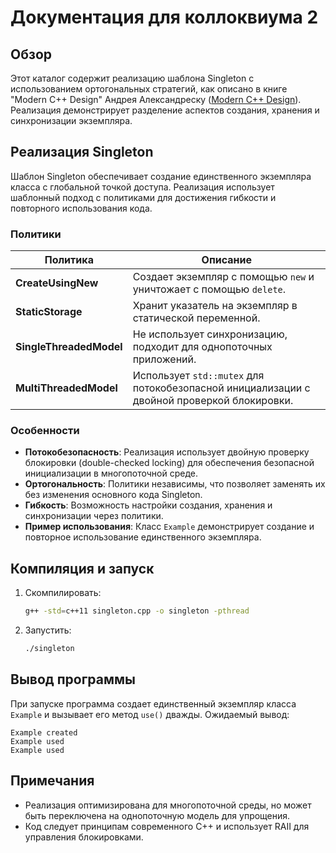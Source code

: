 # Документация для коллоквиума 2

## Обзор
Этот каталог содержит реализацию шаблона Singleton с использованием ортогональных стратегий, как описано в книге "Modern C++ Design" Андрея Александреску ([Modern C++ Design](https://www.amazon.nl/-/en/Alexandrescu-Andrei/dp/0201704315)). Реализация демонстрирует разделение аспектов создания, хранения и синхронизации экземпляра.

## Реализация Singleton
Шаблон Singleton обеспечивает создание единственного экземпляра класса с глобальной точкой доступа. Реализация использует шаблонный подход с политиками для достижения гибкости и повторного использования кода.

### Политики
| Политика | Описание |
|----------|----------|
| **CreateUsingNew** | Создает экземпляр с помощью `new` и уничтожает с помощью `delete`. |
| **StaticStorage** | Хранит указатель на экземпляр в статической переменной. |
| **SingleThreadedModel** | Не использует синхронизацию, подходит для однопоточных приложений. |
| **MultiThreadedModel** | Использует `std::mutex` для потокобезопасной инициализации с двойной проверкой блокировки. |

### Особенности
- **Потокобезопасность**: Реализация использует двойную проверку блокировки (double-checked locking) для обеспечения безопасной инициализации в многопоточной среде.
- **Ортогональность**: Политики независимы, что позволяет заменять их без изменения основного кода Singleton.
- **Гибкость**: Возможность настройки создания, хранения и синхронизации через политики.
- **Пример использования**: Класс `Example` демонстрирует создание и повторное использование единственного экземпляра.

## Компиляция и запуск
1. Скомпилировать:
   ```bash
   g++ -std=c++11 singleton.cpp -o singleton -pthread
   ```
2. Запустить:
   ```bash
   ./singleton
   ```

## Вывод программы
При запуске программа создает единственный экземпляр класса `Example` и вызывает его метод `use()` дважды. Ожидаемый вывод:
```
Example created
Example used
Example used
```

## Примечания
- Реализация оптимизирована для многопоточной среды, но может быть переключена на однопоточную модель для упрощения.
- Код следует принципам современного C++ и использует RAII для управления блокировками.
